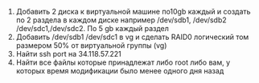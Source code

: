1) Добавить 2 диска к виртуальной машине по10gb  каждый и создать по 2 раздела в каждом диске например /dev/sdb1, /dev/sdb2 /dev/sdc1,/dev/sdc2. По 5 gb каждый раздел
2) Добавить /dev/sdb1 /dev/sdc1 в  vg и сделать RAID0 логический том размером 50% от виртуальной группы (vg)
3) Найти ssh port на 34.118.57.221
4) Найти все файлы которые принадлежат либо root либо вам, у которых время модификации было менее одного дня назад
